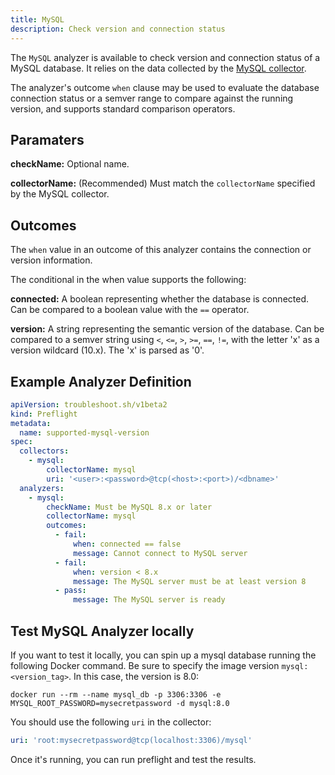 ```yaml
---
title: MySQL
description: Check version and connection status 
---
```


The `MySQL` analyzer is available to check version and connection status of a MySQL database. It relies on the data collected by the [MySQL collector](/docs/collect/mysql/).

The analyzer's outcome `when` clause may be used to evaluate the database connection status or a semver range to compare against the running version, and supports standard comparison operators.

## Paramaters

**checkName:** Optional name.

**collectorName:** (Recommended) Must match the `collectorName` specified by the MySQL collector.

## Outcomes

The `when` value in an outcome of this analyzer contains the connection or version information.

The conditional in the when value supports the following:

**connected:** A boolean representing whether the database is connected. Can be compared to a boolean value with the `==` operator.

**version:** A string representing the semantic version of the database. Can be compared to a semver string using `<`, `<=`, `>`, `>=`, `==`, `!=`, with the letter 'x' as a version wildcard (10.x). The 'x' is parsed as '0'.
  
## Example Analyzer Definition

```yaml
apiVersion: troubleshoot.sh/v1beta2
kind: Preflight
metadata:
  name: supported-mysql-version
spec:
  collectors:
    - mysql:
        collectorName: mysql
        uri: '<user>:<password>@tcp(<host>:<port>)/<dbname>'
  analyzers:
    - mysql:
        checkName: Must be MySQL 8.x or later
        collectorName: mysql
        outcomes:
          - fail:
              when: connected == false
              message: Cannot connect to MySQL server
          - fail:
              when: version < 8.x
              message: The MySQL server must be at least version 8
          - pass:
              message: The MySQL server is ready
```

## Test MySQL Analyzer locally

If you want to test it locally, you can spin up a mysql database running the following Docker command. Be sure to specify the image version `mysql:<version_tag>`. In this case, the version is 8.0:

```shell
docker run --rm --name mysql_db -p 3306:3306 -e MYSQL_ROOT_PASSWORD=mysecretpassword -d mysql:8.0
```
 
You should use the following `uri` in the collector:

```yaml
uri: 'root:mysecretpassword@tcp(localhost:3306)/mysql'
```
Once it's running, you can run preflight and test the results. 
